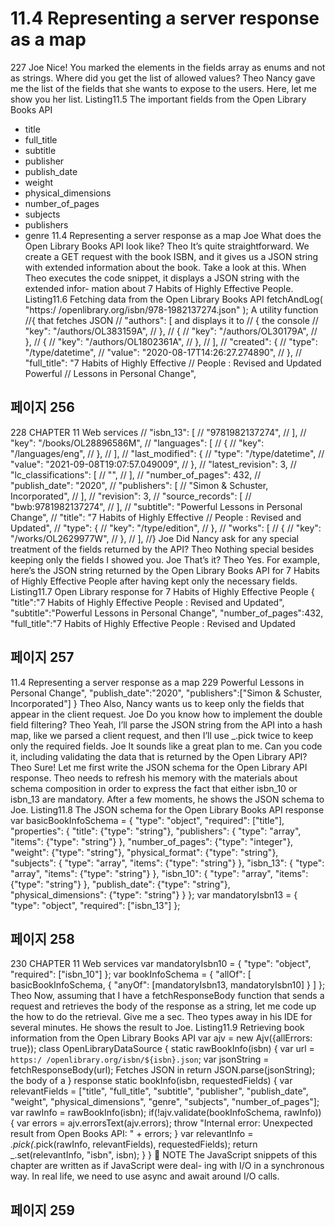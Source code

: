 # 11.4 Representing a server response as a map

227
Joe Nice! You marked the elements in the fields array as enums and not as
strings. Where did you get the list of allowed values?
Theo Nancy gave me the list of the fields that she wants to expose to the users. Here,
let me show you her list.
Listing11.5 The important fields from the Open Library Books API
- title
- full_title
- subtitle
- publisher
- publish_date
- weight
- physical_dimensions
- number_of_pages
- subjects
- publishers
- genre
11.4 Representing a server response as a map
Joe What does the Open Library Books API look like?
Theo It’s quite straightforward. We create a GET request with the book ISBN, and it
gives us a JSON string with extended information about the book. Take a look
at this.
When Theo executes the code snippet, it displays a JSON string with the extended infor-
mation about 7 Habits of Highly Effective People.
Listing11.6 Fetching data from the Open Library Books API
fetchAndLog(
"https:/ /openlibrary.org/isbn/978-1982137274.json"
);
A utility function
//{
that fetches JSON
// "authors": [
and displays it to
// {
the console
// "key": "/authors/OL383159A",
// },
// {
// "key": "/authors/OL30179A",
// },
// {
// "key": "/authors/OL1802361A",
// },
// ],
// "created": {
// "type": "/type/datetime",
// "value": "2020-08-17T14:26:27.274890",
// },
// "full_title": "7 Habits of Highly Effective
// People : Revised and Updated Powerful
// Lessons in Personal Change",

## 페이지 256

228 CHAPTER 11 Web services
// "isbn_13": [
// "9781982137274",
// ],
// "key": "/books/OL28896586M",
// "languages": [
// {
// "key": "/languages/eng",
// },
// ],
// "last_modified": {
// "type": "/type/datetime",
// "value": "2021-09-08T19:07:57.049009",
// },
// "latest_revision": 3,
// "lc_classifications": [
// "",
// ],
// "number_of_pages": 432,
// "publish_date": "2020",
// "publishers": [
// "Simon & Schuster, Incorporated",
// ],
// "revision": 3,
// "source_records": [
// "bwb:9781982137274",
// ],
// "subtitle": "Powerful Lessons in Personal Change",
// "title": "7 Habits of Highly Effective
// People : Revised and Updated",
// "type": {
// "key": "/type/edition",
// },
// "works": [
// {
// "key": "/works/OL2629977W",
// },
// ],
//}
Joe Did Nancy ask for any special treatment of the fields returned by the API?
Theo Nothing special besides keeping only the fields I showed you.
Joe That’s it?
Theo Yes. For example, here’s the JSON string returned by the Open Library Books
API for 7 Habits of Highly Effective People after having kept only the necessary
fields.
Listing11.7 Open Library response for 7 Habits of Highly Effective People
{
"title":"7 Habits of Highly Effective People : Revised and Updated",
"subtitle":"Powerful Lessons in Personal Change",
"number_of_pages":432,
"full_title":"7 Habits of Highly Effective People : Revised and Updated

## 페이지 257

11.4 Representing a server response as a map 229
Powerful Lessons in Personal Change",
"publish_date":"2020",
"publishers":["Simon & Schuster, Incorporated"]
}
Theo Also, Nancy wants us to keep only the fields that appear in the client request.
Joe Do you know how to implement the double field filtering?
Theo Yeah, I’ll parse the JSON string from the API into a hash map, like we parsed a
client request, and then I’ll use _.pick twice to keep only the required fields.
Joe It sounds like a great plan to me. Can you code it, including validating the data
that is returned by the Open Library API?
Theo Sure! Let me first write the JSON schema for the Open Library API response.
Theo needs to refresh his memory with the materials about schema composition in order
to express the fact that either isbn_10 or isbn_13 are mandatory. After a few moments,
he shows the JSON schema to Joe.
Listing11.8 The JSON schema for the Open Library Books API response
var basicBookInfoSchema = {
"type": "object",
"required": ["title"],
"properties": {
"title": {"type": "string"},
"publishers": {
"type": "array",
"items": {"type": "string"}
},
"number_of_pages": {"type": "integer"},
"weight": {"type": "string"},
"physical_format": {"type": "string"},
"subjects": {
"type": "array",
"items": {"type": "string"}
},
"isbn_13": {
"type": "array",
"items": {"type": "string"}
},
"isbn_10": {
"type": "array",
"items": {"type": "string"}
},
"publish_date": {"type": "string"},
"physical_dimensions": {"type": "string"}
}
};
var mandatoryIsbn13 = {
"type": "object",
"required": ["isbn_13"]
};

## 페이지 258

230 CHAPTER 11 Web services
var mandatoryIsbn10 = {
"type": "object",
"required": ["isbn_10"]
};
var bookInfoSchema = {
"allOf": [
basicBookInfoSchema,
{
"anyOf": [mandatoryIsbn13, mandatoryIsbn10]
}
]
};
Theo Now, assuming that I have a fetchResponseBody function that sends a request
and retrieves the body of the response as a string, let me code up the how to do
the retrieval. Give me a sec.
Theo types away in his IDE for several minutes. He shows the result to Joe.
Listing11.9 Retrieving book information from the Open Library Books API
var ajv = new Ajv({allErrors: true});
class OpenLibraryDataSource {
static rawBookInfo(isbn) {
var url = `https:/ /openlibrary.org/isbn/${isbn}.json`;
var jsonString = fetchResponseBody(url);
Fetches JSON in
return JSON.parse(jsonString);
the body of a
}
response
static bookInfo(isbn, requestedFields) {
var relevantFields = ["title", "full_title",
"subtitle", "publisher",
"publish_date", "weight",
"physical_dimensions", "genre",
"subjects", "number_of_pages"];
var rawInfo = rawBookInfo(isbn);
if(!ajv.validate(bookInfoSchema, rawInfo)) {
var errors = ajv.errorsText(ajv.errors);
throw "Internal error: Unexpected result from Open Books API: " +
errors;
}
var relevantInfo =
_.pick(_.pick(rawInfo, relevantFields), requestedFields);
return _.set(relevantInfo, "isbn", isbn);
}
}
 NOTE The JavaScript snippets of this chapter are written as if JavaScript were deal-
ing with I/O in a synchronous way. In real life, we need to use async and await around
I/O calls.

## 페이지 259